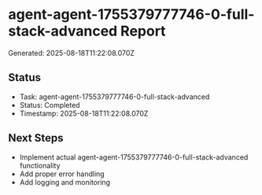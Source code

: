 # agent-agent-1755379777746-0-full-stack-advanced Report

Generated: 2025-08-18T11:22:08.070Z

## Status
- Task: agent-agent-1755379777746-0-full-stack-advanced
- Status: Completed
- Timestamp: 2025-08-18T11:22:08.070Z

## Next Steps
- Implement actual agent-agent-1755379777746-0-full-stack-advanced functionality
- Add proper error handling
- Add logging and monitoring
